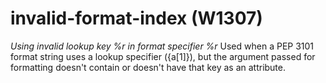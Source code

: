 # invalid-format-index (W1307)
*Using invalid lookup key %r in format specifier %r* Used when a PEP
3101 format string uses a lookup specifier ({a\[1\]}), but the argument
passed for formatting doesn\'t contain or doesn\'t have that key as an
attribute.
